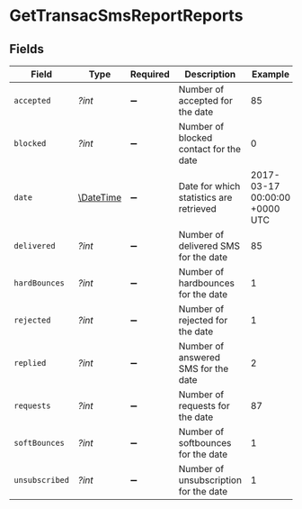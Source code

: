 # GetTransacSmsReportReports


## Fields

| Field                                                         | Type                                                          | Required                                                      | Description                                                   | Example                                                       |
| ------------------------------------------------------------- | ------------------------------------------------------------- | ------------------------------------------------------------- | ------------------------------------------------------------- | ------------------------------------------------------------- |
| `accepted`                                                    | *?int*                                                        | :heavy_minus_sign:                                            | Number of accepted for the date                               | 85                                                            |
| `blocked`                                                     | *?int*                                                        | :heavy_minus_sign:                                            | Number of blocked contact for the date                        | 0                                                             |
| `date`                                                        | [\DateTime](https://www.php.net/manual/en/class.datetime.php) | :heavy_minus_sign:                                            | Date for which statistics are retrieved                       | 2017-03-17 00:00:00 +0000 UTC                                 |
| `delivered`                                                   | *?int*                                                        | :heavy_minus_sign:                                            | Number of delivered SMS for the date                          | 85                                                            |
| `hardBounces`                                                 | *?int*                                                        | :heavy_minus_sign:                                            | Number of hardbounces for the date                            | 1                                                             |
| `rejected`                                                    | *?int*                                                        | :heavy_minus_sign:                                            | Number of rejected for the date                               | 1                                                             |
| `replied`                                                     | *?int*                                                        | :heavy_minus_sign:                                            | Number of answered SMS for the date                           | 2                                                             |
| `requests`                                                    | *?int*                                                        | :heavy_minus_sign:                                            | Number of requests for the date                               | 87                                                            |
| `softBounces`                                                 | *?int*                                                        | :heavy_minus_sign:                                            | Number of softbounces for the date                            | 1                                                             |
| `unsubscribed`                                                | *?int*                                                        | :heavy_minus_sign:                                            | Number of unsubscription for the date                         | 1                                                             |